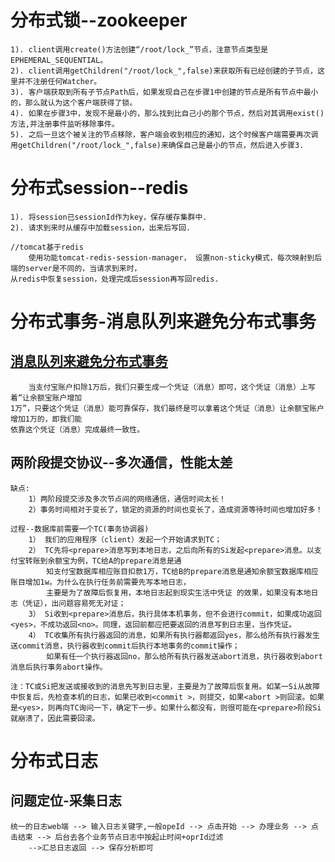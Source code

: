 # 分布式锁--zookeeper
	1). client调用create()方法创建“/root/lock_”节点，注意节点类型是EPHEMERAL_SEQUENTIAL。
	2). client调用getChildren("/root/lock_",false)来获取所有已经创建的子节点，这里并不注册任何Watcher。
	3). 客户端获取到所有子节点Path后，如果发现自己在步骤1中创建的节点是所有节点中最小的，那么就认为这个客户端获得了锁。
	4). 如果在步骤3中，发现不是最小的，那么找到比自己小的那个节点，然后对其调用exist()方法,并注册事件监听移除事件。
	5). 之后一旦这个被关注的节点移除，客户端会收到相应的通知，这个时候客户端需要再次调用getChildren("/root/lock_",false)来确保自己是最小的节点，然后进入步骤3.

# 分布式session--redis
	1). 将session已sessionId作为key，保存缓存集群中.
	2). 请求到来时从缓存中加载session，出来后写回.

	//tomcat基于redis
		使用功能tomcat-redis-session-manager， 设置non-sticky模式，每次映射到后端的server是不同的，当请求到来时，
	从redis中恢复session，处理完成后session再写回redis.
	
# 分布式事务-消息队列来避免分布式事务
## [消息队列来避免分布式事务](http://blog.jobbole.com/89140/)
		当支付宝账户扣除1万后，我们只要生成一个凭证（消息）即可，这个凭证（消息）上写着“让余额宝账户增加 
	1万”，只要这个凭证（消息）能可靠保存，我们最终是可以拿着这个凭证（消息）让余额宝账户增加1万的，即我们能
	依靠这个凭证（消息）完成最终一致性。


## 两阶段提交协议--多次通信，性能太差
	缺点:
		1）两阶段提交涉及多次节点间的网络通信，通信时间太长！
		2）事务时间相对于变长了，锁定的资源的时间也变长了，造成资源等待时间也增加好多！
	
	过程--数据库前需要一个TC(事务协调器)
		1） 我们的应用程序（client）发起一个开始请求到TC；
		2） TC先将<prepare>消息写到本地日志，之后向所有的Si发起<prepare>消息。以支付宝转账到余额宝为例，TC给A的prepare消息是通
			知支付宝数据库相应账目扣款1万，TC给B的prepare消息是通知余额宝数据库相应账目增加1w。为什么在执行任务前需要先写本地日志，
			主要是为了故障后恢复用，本地日志起到现实生活中凭证 的效果，如果没有本地日志（凭证），出问题容易死无对证；
		3） Si收到<prepare>消息后，执行具体本机事务，但不会进行commit，如果成功返回<yes>，不成功返回<no>。同理，返回前都应把要返回的消息写到日志里，当作凭证。
		4） TC收集所有执行器返回的消息，如果所有执行器都返回yes，那么给所有执行器发生送commit消息，执行器收到commit后执行本地事务的commit操作；
			如果有任一个执行器返回no，那么给所有执行器发送abort消息，执行器收到abort消息后执行事务abort操作。
	
	注：TC或Si把发送或接收到的消息先写到日志里，主要是为了故障后恢复用。如某一Si从故障中恢复后，先检查本机的日志，如果已收到<commit >，则提交，如果<abort >则回滚。如果是<yes>，则再向TC询问一下，确定下一步。如果什么都没有，则很可能在<prepare>阶段Si就崩溃了，因此需要回滚。


# 分布式日志
## 问题定位-采集日志
	统一的日志web端 --> 输入日志关键字,一般opeId --> 点击开始 --> 办理业务 --> 点击结束 --> 后台去各个业务节点日志中按起止时间+oprId过滤 
		-->汇总日志返回 --> 保存分析即可  
	
